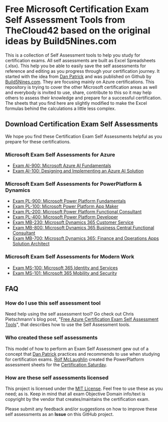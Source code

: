 # Free Microsoft Certification Exam Self Assessment Tools from TheCloud42 based on the original ideas by Build5Nines.com

This is a collection of Self Assessment tools to help you study for certification exams. All self assessments are built as Excel Spreadsheets (.xlsx). This help you be able to easily save the self assessments for reference and editing as you progress through your certification journey. It started with the idea from [Dan Patrick](https://twitter.com/deltadan) and was published on Github by [Build5Nines.com](https://build5nines.com). They are focusing mainly on Azure certifications. This repository is trying to cover the other Microsoft certification areas as well and everybody is invited to use, share, contribute to this so it may help others to assess their knowledge and prepare for a successful certification. The sheets that you find here are slightly modified to make the Excel formulas behind the calculations a little less complex.

## Download Certification Exam Self Assessments

We hope you find these Certification Exam Self Assessments helpful as you prepare for these certifications.

### Microsoft Exam Self Assessments for Azure

- [Exam AI-900: Microsoft Azure AI Fundamentals](Assessments/Exam-Msft-AI-900-Self-Assessment-TheCloud42.xlsx?raw=1)
- [Exam AI-100: Designing and Implementing an Azure AI Solution](Assessments/Exam-Msft-AI-100-Self-Assessment-TheCloud42.xlsx?raw=1)

### Microsoft Exam Self Assessments for PowerPlatform & Dynamics

- [Exam PL-900: Microsoft Power Platform Fundamentals](Assessments/Exam-Msft-PL-900-Self-Assessment-TheCloud42.xlsx?raw=1)
- [Exam PL-100: Microsoft Power Platform App Maker](Assessments/Exam-Msft-PL-100-Self-Assessment-TheCloud42.xlsx?raw=1)
- [Exam PL-200: Microsoft Power Platform Functional Consultant](Assessments/Exam-Msft-PL-200-Self-Assessment-TheCloud42.xlsx?raw=1)
- [Exam PL-400: Microsoft Power Platform Developer](Assessments/Exam-Msft-PL-900-Self-Assessment-TheCloud42.xlsx?raw=1)
- [Exam MB-230: Microsoft Dynamics 365 Customer Service](Assessments/Exam-Msft-MB-230-Self-Assessment-TheCloud42.xlsx?raw=1)
- [Exam MB-800: Microsoft Dynamics 365 Business Central Functional Consultant](Assessments/Exam-Msft-MB-800-Self-Assessment-TheCloud42.xlsx?raw=1)
- [Exam MB-700: Microsoft Dynamics 365: Finance and Operations Apps Solution Architect](Assessments/Exam-Msft-MB-700-Self-Assessment-TheCloud42.xlsx?raw=1)

### Microsoft Exam Self Assessments for Modern Work

- [Exam MS-100: Microsoft 365 Identity and Services](Assessments/Exam-Msft-MS-100-Self-Assessment-TheCloud42.xlsx?raw=1)
- [Exam MS-101: Microsoft 365 Mobility and Security](Assessments/Exam-Msft-MS-101-Self-Assessment-TheCloud42.xlsx?raw=1)

## FAQ

### How do I use this self assessment tool

Need help using the self assessment tool? Go check out Chris Pietschmann's blog post, "[Free Azure Certification Exam Self Assessment Tools](https://build5nines.com/free-oss-exam-self-assessment-tool/)", that describes how to use the Self Assessment tools.

### Who created these self assessments

This model of how to perform an Exam Self Assessment gew out of a concept that [Dan Patrick](https://twitter.com/deltadan) practices and recommends to use when studying for certification exams. [Rolf McLaughlin](https://www.linkedin.com/in/powershell/) created the PowerPlatform assessment sheets for the [Certification Saturday](https://events.powercommunity.com/certification-saturday/).

### How are these self assessments licensed

This project is licensed under the [MIT License](https://github.com/TheCloud42/Assessment-Sheets/blob/main/LICENSE). Feel free to use these as you need; as is. Keep in mind that all exam Objective Domain info/text is copyright by the vendor that creates/maintains the certification exam.

Please submit any feedback and/or suggestions on how to improve these self assessments as an **Issue** on this GitHub project.
